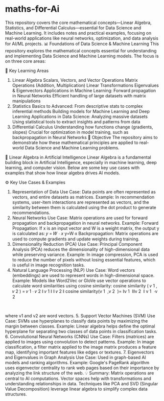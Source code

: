 # maths-for-Ai
This repository covers the core mathematical concepts—Linear Algebra, Statistics, and Differential Calculus—essential for Data Science and Machine Learning. It includes notes and practical examples, focusing on real-world applications like neural networks, optimization, and data analysis for AI/ML projects.
📊 Foundations of Data Science & Machine Learning
This repository explores the mathematical concepts essential for understanding and implementing Data Science and Machine Learning models. The focus is on three core areas:

🧠 Key Learning Areas
1. Linear Algebra
Scalars, Vectors, and Vector Operations
Matrix Operations (Addition, Multiplication)
Linear Transformations
Eigenvalues & Eigenvectors
Applications in Machine Learning:
Forward propagation in Neural Networks
Efficient handling of large datasets with matrix manipulations
2. Statistics
Basics to Advanced: From descriptive stats to complex inferential methods
Building models for Machine Learning and Deep Learning
Applications in Data Science:
Analyzing massive datasets
Using statistical tools to extract insights and patterns from data
3. Differential Calculus
Understanding how functions change (gradients, slopes)
Crucial for optimization in model training, such as backpropagation in Neural Networks
🎯 Objective
The repository aims to demonstrate how these mathematical principles are applied to real-world Data Science and Machine Learning problems.



🧠 Linear Algebra in Artificial Intelligence
Linear Algebra is a fundamental building block in Artificial Intelligence, especially in machine learning, deep learning, and computer vision. Below are some key use cases with examples that show how linear algebra drives AI models.

⚙️ Key Use Cases & Examples
1. Representation of Data
Use Case: Data points are often represented as vectors, and entire datasets as matrices.
Example: In recommendation systems, user-item interactions are represented as vectors, and the similarity between them is calculated using the dot product to generate recommendations.
2. Neural Networks
Use Case: Matrix operations are used for forward propagation and backpropagation in neural networks.
Example:
Forward Propagation: If x is an input vector and W is a weight matrix, the output y is calculated as:
𝑦
=
𝑊
⋅
𝑥
y=W⋅x
Backpropagation: Matrix operations are used to compute gradients and update weights during training.
3. Dimensionality Reduction (PCA)
Use Case: Principal Component Analysis (PCA) reduces the dimensionality of high-dimensional data while preserving variance.
Example: In image compression, PCA is used to reduce the number of pixels without losing essential features, which is useful in image recognition tasks.
4. Natural Language Processing (NLP)
Use Case: Word vectors (embeddings) are used to represent words in high-dimensional space.
Example: Models like Word2Vec or GloVe use vector operations to calculate word similarities using cosine similarity:
cosine similarity
(
𝑣
1
,
𝑣
2
)
=
𝑣
1
⋅
𝑣
2
∥
𝑣
1
∥
∥
𝑣
2
∥
cosine similarity(v 
1
​
 ,v 
2
​
 )= 
∥v 
1
​
 ∥∥v 
2
​
 ∥
v 
1
​
 ⋅v 
2
​
 
​
 
where v1 and v2 are word vectors.
5. Support Vector Machines (SVM)
Use Case: SVMs use hyperplanes to classify data points by maximizing the margin between classes.
Example: Linear algebra helps define the optimal hyperplane for separating two classes of data points in classification tasks.
6. Convolutional Neural Networks (CNNs)
Use Case: Filters (matrices) are applied to images using convolution to detect patterns.
Example: In image classification, a filter matrix applied to the image matrix produces a feature map, identifying important features like edges or textures.
7. Eigenvectors and Eigenvalues in Graph Analysis
Use Case: Used in graph-based AI models and ranking algorithms.
Example: Google's PageRank algorithm uses eigenvector centrality to rank web pages based on their importance by analyzing the link structure of the web.
💡 Summary:
Matrix operations are central to AI computations.
Vector spaces help with transformations and understanding relationships in data.
Techniques like PCA and SVD (Singular Value Decomposition) leverage linear algebra to simplify complex data structures.
